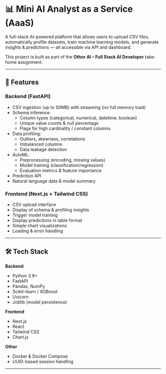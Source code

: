 # 📊 Mini AI Analyst as a Service (AaaS)

A full-stack AI-powered platform that allows users to upload CSV files, automatically profile datasets, train machine learning models, and generate insights & predictions — all accessible via API and dashboard.

This project is built as part of the **Othor AI – Full Stack AI Developer** take-home assignment.

---

## 🚀 Features

### **Backend (FastAPI)**
- CSV ingestion (up to 50MB) with streaming (no full memory load)
- Schema inference:
  - Column types (categorical, numerical, datetime, boolean)
  - Unique value counts & null percentage
  - Flags for high cardinality / constant columns
- Data profiling:
  - Outliers, skewness, correlations
  - Imbalanced columns
  - Data leakage detection
- AutoML:
  - Preprocessing (encoding, missing values)
  - Model training (classification/regression)
  - Evaluation metrics & feature importance
- Prediction API
- Natural language data & model summary

### **Frontend (Next.js + Tailwind CSS)**
- CSV upload interface
- Display of schema & profiling insights
- Trigger model training
- Display predictions in table format
- Simple chart visualizations
- Loading & error handling

---

## 🛠️ Tech Stack

**Backend**
- Python 3.9+
- FastAPI
- Pandas, NumPy
- Scikit-learn / XGBoost
- Uvicorn
- Joblib (model persistence)

**Frontend**
- Next.js
- React
- Tailwind CSS
- Chart.js

**Other**
- Docker & Docker Compose
- UUID-based session handling

---

